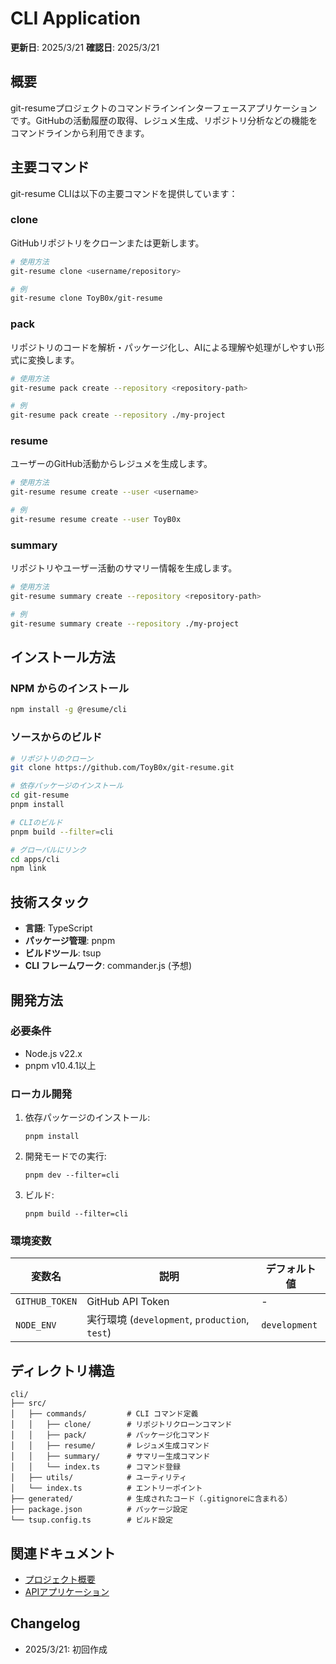 # CLI Application

**更新日**: 2025/3/21
**確認日**: 2025/3/21

## 概要

git-resumeプロジェクトのコマンドラインインターフェースアプリケーションです。GitHubの活動履歴の取得、レジュメ生成、リポジトリ分析などの機能をコマンドラインから利用できます。

## 主要コマンド

git-resume CLIは以下の主要コマンドを提供しています：

### clone

GitHubリポジトリをクローンまたは更新します。

```bash
# 使用方法
git-resume clone <username/repository>

# 例
git-resume clone ToyB0x/git-resume
```

### pack

リポジトリのコードを解析・パッケージ化し、AIによる理解や処理がしやすい形式に変換します。

```bash
# 使用方法
git-resume pack create --repository <repository-path>

# 例
git-resume pack create --repository ./my-project
```

### resume

ユーザーのGitHub活動からレジュメを生成します。

```bash
# 使用方法
git-resume resume create --user <username>

# 例
git-resume resume create --user ToyB0x
```

### summary

リポジトリやユーザー活動のサマリー情報を生成します。

```bash
# 使用方法
git-resume summary create --repository <repository-path>

# 例
git-resume summary create --repository ./my-project
```

## インストール方法

### NPM からのインストール

```bash
npm install -g @resume/cli
```

### ソースからのビルド

```bash
# リポジトリのクローン
git clone https://github.com/ToyB0x/git-resume.git

# 依存パッケージのインストール
cd git-resume
pnpm install

# CLIのビルド
pnpm build --filter=cli

# グローバルにリンク
cd apps/cli
npm link
```

## 技術スタック

- **言語**: TypeScript
- **パッケージ管理**: pnpm
- **ビルドツール**: tsup
- **CLI フレームワーク**: commander.js (予想)

## 開発方法

### 必要条件

- Node.js v22.x
- pnpm v10.4.1以上

### ローカル開発

1. 依存パッケージのインストール:
   ```
   pnpm install
   ```

2. 開発モードでの実行:
   ```
   pnpm dev --filter=cli
   ```

3. ビルド:
   ```
   pnpm build --filter=cli
   ```

### 環境変数

| 変数名 | 説明 | デフォルト値 |
|--------|------|-------------|
| `GITHUB_TOKEN` | GitHub API Token | - |
| `NODE_ENV` | 実行環境 (`development`, `production`, `test`) | `development` |

## ディレクトリ構造

```
cli/
├── src/
│   ├── commands/         # CLI コマンド定義
│   │   ├── clone/        # リポジトリクローンコマンド
│   │   ├── pack/         # パッケージ化コマンド
│   │   ├── resume/       # レジュメ生成コマンド
│   │   ├── summary/      # サマリー生成コマンド
│   │   └── index.ts      # コマンド登録
│   ├── utils/            # ユーティリティ
│   └── index.ts          # エントリーポイント
├── generated/            # 生成されたコード（.gitignoreに含まれる）
├── package.json          # パッケージ設定
└── tsup.config.ts        # ビルド設定
```

## 関連ドキュメント

- [プロジェクト概要](/docs/guide/project-overview.md)
- [APIアプリケーション](/apps/api/README.md)

## Changelog

- 2025/3/21: 初回作成
